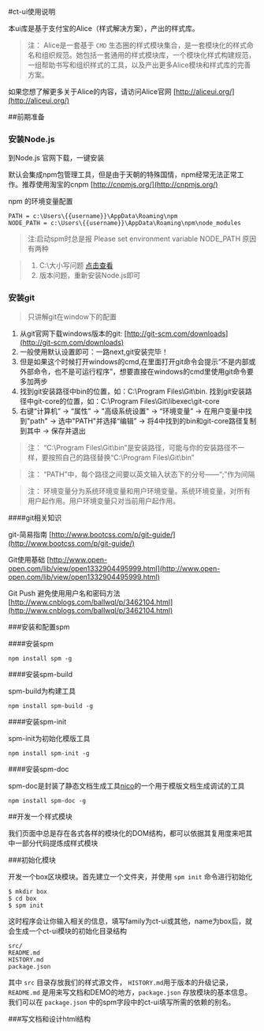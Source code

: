 #ct-ui使用说明
 
 本ui库是基于支付宝的Alice（样式解决方案），产出的样式库。

> 注： Alice是一套基于 `CMD` 生态圈的样式模块集合，是一套模块化的样式命名和组织规范。她包括一套通用的样式模块库，一个模块化样式构建规范，一组帮助书写和组织样式的工具，以及产出更多Alice模块和样式库的完善方案。

 如果您想了解更多关于Alice的内容，请访问Alice官网 [http://aliceui.org/](http://aliceui.org/)

##前期准备

### 安装Node.js

 到Node.js 官网下载，一键安装
 
 默认会集成npm包管理工具，但是由于天朝的特殊国情，npm经常无法正常工作。推荐使用淘宝的cnpm [http://cnpmjs.org/](http://cnpmjs.org/)

 npm 的环境变量配置

    PATH = c:\Users\{{username}}\AppData\Roaming\npm
    NODE_PATH = c:\Users\{{username}}\AppData\Roaming\npm\node_modules

>注:启动spm时总是报 Please set environment variable NODE_PATH 原因有两种

>1. C:\大小写问题 [点击查看](https://github.com/spmjs/spm/issues/706)
>2. 版本问题，重新安装Node.js即可

### 安装git
 
>只讲解git在window下的配置

1. 从git官网下载windows版本的git: [http://git-scm.com/downloads](http://git-scm.com/downloads)
2. 一般使用默认设置即可：一路next,git安装完毕！
3. 但是如果这个时候打开windows的cmd,在里面打开git命令会提示“不是内部或外部命令，也不是可运行程序”，想要直接在windows的cmd里使用git命令要多加两步
4. 找到git安装路径中bin的位置，如：C:\Program Files\Git\bin.  找到git安装路径中git-core的位置，如：C:\Program Files\Git\libexec\git-core
5. 右键“计算机” -> “属性” -> "高级系统设置" -> “环境变量” -> 在用户变量中找到"path" -> 选中"PATH"并选择“编辑” -> 将4中找到的bin和git-core路径复制到其中 -> 保存并退出

> 注： “C:\Program Files\Git\bin”是安装路径，可能与你的安装路径不一样，要按照自己的路径替换“C:\Program Files\Git\bin”

> 注： “PATH”中，每个路径之间要以英文输入状态下的分号——“;”作为间隔

> 注： 环境变量分为系统环境变量和用户环境变量。系统环境变量，对所有用户起作用。用户环境变量只对当前用户起作用。

####git相关知识

 git-简易指南 [http://www.bootcss.com/p/git-guide/](http://www.bootcss.com/p/git-guide/)
 
 Git使用基础 [http://www.open-open.com/lib/view/open1332904495999.html](http://www.open-open.com/lib/view/open1332904495999.html)

 Git Push 避免使用用户名和密码方法 [http://www.cnblogs.com/ballwql/p/3462104.html](http://www.cnblogs.com/ballwql/p/3462104.html)

###安装和配置spm

####安装spm

    npm install spm -g

####安装spm-build

spm-build为构建工具

    npm install spm-build -g

####安装spm-init

spm-init为初始化模版工具

    npm install spm-init -g

####安装spm-doc

spm-doc是封装了静态文档生成工具[nico](https://github.com/lepture/nico)的一个用于模版文档生成调试的工具

    npm install spm-doc -g

##开发一个样式模块

 我们页面中总是存在各式各样的模块化的DOM结构，都可以依据其复用度来吧其中一部分代码提炼成样式模块

###初始化模块

 开发一个box区块模块。首先建立一个文件夹，并使用 `spm init` 命令进行初始化
 
    $ mkdir box
    $ cd box
    $ spm init

这时程序会让你输入相关的信息，填写family为ct-ui或其他，name为box后，就会生成一个ct-ui模块的初始化目录结构

    src/
    README.md
    HISTORY.md
    package.json

其中 `src` 目录存放我们的样式源文件， `HISTORY.md`用于版本的升级记录，`README.md` 是用来写文档和DEMO的地方，`package.json` 存放模块的基本信息。我们可以在 `package.json` 中的spm字段中的ct-ui填写所需的依赖的别名。

###写文档和设计html结构

